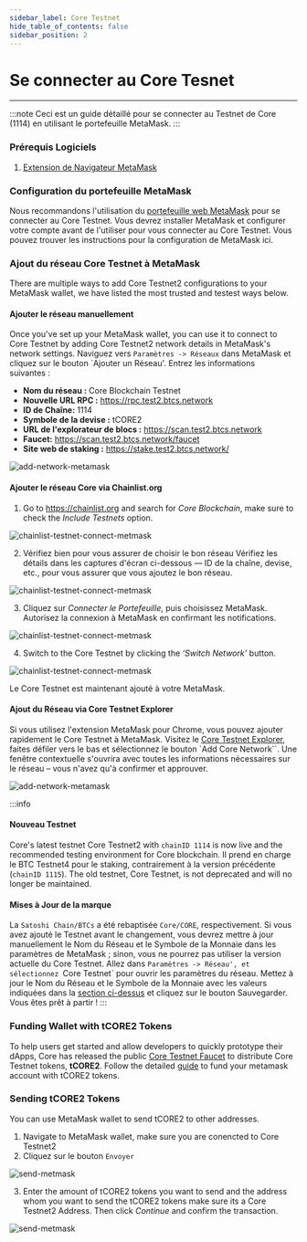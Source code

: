 ```yaml
---
sidebar_label: Core Testnet
hide_table_of_contents: false
sidebar_position: 2
---
```


# Se connecter au Core Tesnet

---

:::note
Ceci est un guide détaillé pour se connecter au Testnet de Core (1114)  en utilisant le portefeuille MetaMask.
:::

### Prérequis Logiciels

1. [Extension de Navigateur MetaMask](https://metamask.io/)

### Configuration du portefeuille MetaMask

Nous recommandons l'utilisation du [portefeuille web MetaMask](https://metamask.io/) pour se connecter au  Core Testnet. Vous devrez installer MetaMask et configurer votre compte avant de l'utiliser pour vous connecter au Core Testnet. Vous pouvez trouver les instructions pour la configuration de MetaMask ici.

### Ajout du réseau Core Testnet à MetaMask

There are multiple ways to add Core Testnet2 configurations to your MetaMask wallet, we have listed the most trusted and testest ways below.

#### Ajouter le réseau manuellement

Once you've set up your MetaMask wallet, you can use it to connect to Core Testnet by adding Core Testnet2 network details in MetaMask's network settings. Naviguez vers `Paramètres -> Réseaux` dans MetaMask et cliquez sur le bouton \`Ajouter un Réseau'. Entrez les informations suivantes :

- **Nom du réseau :** Core Blockchain Testnet
- **Nouvelle URL RPC :** https://rpc.test2.btcs.network
- **ID de Chaîne:** 1114
- **Symbole de la devise :** tCORE2
- **URL de l'explorateur de blocs :** https://scan.test2.btcs.network
- **Faucet:** https://scan.test2.btcs.network/faucet
- **Site web de staking  :** https://stake.test2.btcs.network/

![add-network-metamask](../../static/img/testnet-wallet-config/testnet-config-wallet-1.png)

#### Ajouter le réseau Core via Chainlist.org

1. Go to https://chainlist.org and search for _Core Blockchain_, make sure to check the _Include Testnets_ option.

![chainlist-testnet-connect-metmask](../../static/img/testnet-wallet-config/chainlist-testnet-connect-1.png)

2. Vérifiez bien pour vous assurer de choisir le bon réseau Vérifiez les détails dans les captures d'écran ci-dessous — ID de la chaîne, devise, etc., pour vous assurer que vous ajoutez le bon réseau.

![chainlist-testnet-connect-metmask](../../static/img/testnet-wallet-config/chainlist-testnet-connect-2.png)

3. Cliquez sur _Connecter le Portefeuille_, puis choisissez MetaMask. Autorisez la connexion à MetaMask en confirmant les notifications.

![chainlist-testnet-connect-metmask](../../static/img/testnet-wallet-config/chainlist-testnet-connect-3.png)

4. Switch to the Core Testnet by clicking the _‘Switch Network’_ button.

![chainlist-testnet-connect-metmask](../../static/img/testnet-wallet-config/chainlist-testnet-connect-4.png)

Le Core Testnet est maintenant ajouté à votre MetaMask.

#### Ajout du Réseau via Core Testnet Explorer

Si vous utilisez l'extension MetaMask pour Chrome, vous pouvez ajouter rapidement le Core Testnet à MetaMask. Visitez le [Core Testnet Explorer](https://scan.test.btcs.network/), faites défiler vers le bas et sélectionnez le bouton \`Add Core Network\`\`. Une fenêtre contextuelle s'ouvrira avec toutes les informations nécessaires sur le réseau – vous n'avez qu'à confirmer et approuver.

![add-network-metamask](../../static/img/testnet-wallet-config/testnet-wallet-config-2.png)

:::info

#### Nouveau Testnet

Core's latest testnet Core Testnet2 with `chainID 1114` is now live and the recommended testing environment for Core blockchain. Il prend en charge le BTC Testnet4 pour le staking, contrairement à la version précédente (`chainID 1115`). The old testnet, Core Testnet, is not deprecated and will no longer be maintained.

#### Mises à Jour de la marque

La `Satoshi Chain/BTCs` a été rebaptisée `Core/CORE`, respectivement. Si vous avez ajouté le Testnet avant le changement, vous devrez mettre à jour manuellement le Nom du Réseau et le Symbole de la Monnaie dans les paramètres de MetaMask ; sinon, vous ne pourrez pas utiliser la version actuelle du Core Testnet. Allez dans `Paramètres -> Réseau', et sélectionnez `Core Testnet\` pour ouvrir les paramètres du réseau. Mettez à jour le Nom du Réseau et le Symbole de la Monnaie avec les valeurs indiquées dans la [section ci-dessus](#adding-network-manually) et cliquez sur le bouton Sauvegarder. Vous êtes prêt à partir !
:::

### Funding Wallet with tCORE2 Tokens

To help users get started and allow developers to quickly prototype their dApps, Core has released the public [Core Testnet Faucet](https://scan.test2.btcs.network/faucet) to distribute Core Testnet tokens, **tCORE2**. Follow the detailed [guide](./core-faucet.md) to fund your metamask account with tCORE2 tokens.

### Sending tCORE2 Tokens

You can use MetaMask wallet to send tCORE2 to other addresses.

1. Navigate to MetaMask wallet, make sure you are conencted to Core Testnet2
2. Cliquez sur le bouton `Envoyer`

![send-metmask](../../static/img/testnet-wallet-config/send-tcore-1.png)

3. Enter the amount of tCORE2 tokens you want to send and the address whom you want to send the tCORE2 tokens make sure its a Core Testnet2 Address. Then click _Continue_ and confirm the transaction.

![send-metmask](../../static/img/testnet-wallet-config/send-tcore-2.png)

